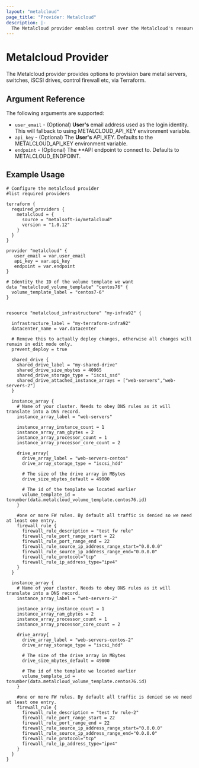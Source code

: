 ```yaml
---
layout: "metalcloud"
page_title: "Provider: Metalcloud"
description: |-
  The Metalcloud provider enables control over the Metalcloud's resources using Terraform.
---
```


# Metalcloud Provider


The Metalcloud provider provides options to provision bare metal servers, switches, iSCSI drives, control firewall etc, via Terraform.


## Argument Reference

The following arguments are supported:

* `user_email` - (Optional) **User's** email address used as the login identity. This will fallback to using METALCLOUD_API_KEY environment variable.
* `api_key` - (Optional) The **User's**  API_KEY. Defaults to the METALCLOUD_API_KEY environment variable.
* `endpoint` - (Optional) The **API endpoint to connect to. Defaults to METALCLOUD_ENDPOINT.

## Example Usage

```hcl
# Configure the metalcloud provider
#list required providers

terraform {
  required_providers {
    metalcloud = {
      source = "metalsoft-io/metalcloud"
      version = "1.0.12"
    }
  }
}

provider "metalcloud" {
   user_email = var.user_email
   api_key = var.api_key 
   endpoint = var.endpoint
}

# Identity the ID of the volume template we want
data "metalcloud_volume_template" "centos76" {
  volume_template_label = "centos7-6"
}


resource "metalcloud_infrastructure" "my-infra92" {
  
  infrastructure_label = "my-terraform-infra92"
  datacenter_name = var.datacenter

  # Remove this to actually deploy changes, otherwise all changes will remain in edit mode only.
  prevent_deploy = true 

  shared_drive {
    shared_drive_label = "my-shared-drive"
    shared_drive_size_mbytes = 40965
    shared_drive_storage_type = "iscsi_ssd"
    shared_drive_attached_instance_arrays = ["web-servers","web-servers-2"]
  }
  
  instance_array {
    # Name of your cluster. Needs to obey DNS rules as it will translate into a DNS record.
    instance_array_label = "web-servers"

    instance_array_instance_count = 1
    instance_array_ram_gbytes = 2
    instance_array_processor_count = 1
    instance_array_processor_core_count = 2

    drive_array{
      drive_array_label = "web-servers-centos"
      drive_array_storage_type = "iscsi_hdd"

      # The size of the drive array in MBytes
      drive_size_mbytes_default = 49000

      # The id of the template we located earlier
      volume_template_id = tonumber(data.metalcloud_volume_template.centos76.id)
    }

    #one or more FW rules. By default all traffic is denied so we need at least one entry.
    firewall_rule {
      firewall_rule_description = "test fw rule"
      firewall_rule_port_range_start = 22
      firewall_rule_port_range_end = 22
      firewall_rule_source_ip_address_range_start="0.0.0.0"
      firewall_rule_source_ip_address_range_end="0.0.0.0"
      firewall_rule_protocol="tcp"
      firewall_rule_ip_address_type="ipv4"
    }
  }

  instance_array {
    # Name of your cluster. Needs to obey DNS rules as it will translate into a DNS record.
    instance_array_label = "web-servers-2"

    instance_array_instance_count = 1
    instance_array_ram_gbytes = 2
    instance_array_processor_count = 1
    instance_array_processor_core_count = 2

    drive_array{
      drive_array_label = "web-servers-centos-2"
      drive_array_storage_type = "iscsi_hdd"

      # The size of the drive array in MBytes
      drive_size_mbytes_default = 49000

      # The id of the template we located earlier
      volume_template_id = tonumber(data.metalcloud_volume_template.centos76.id)
    }

    #one or more FW rules. By default all traffic is denied so we need at least one entry.
    firewall_rule {
      firewall_rule_description = "test fw rule-2"
      firewall_rule_port_range_start = 22
      firewall_rule_port_range_end = 22
      firewall_rule_source_ip_address_range_start="0.0.0.0"
      firewall_rule_source_ip_address_range_end="0.0.0.0"
      firewall_rule_protocol="tcp"
      firewall_rule_ip_address_type="ipv4"
    }
  }
}
```
